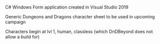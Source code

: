 C# Windows Form application created in Visual Studio 2019

Generic Dungeons and Dragons character sheet to be used in upcoming campaign

Characters begin at lvl 1, human, classless (which DnDBeyond does not allow a build for)
